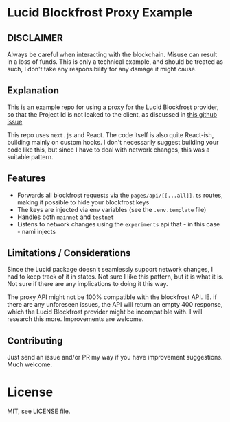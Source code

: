 # Lucid Blockfrost Proxy Example

## DISCLAIMER

Always be careful when interacting with the blockchain. Misuse can result in a loss of funds. This is only a technical example, and should be treated as such, I don't take any responsibility for any damage it might cause.

## Explanation

This is an example repo for using a proxy for the Lucid Blockfrost provider, so that the Project Id is not leaked to the client, as discussed in [this github issue](https://github.com/spacebudz/lucid/issues/25)

This repo uses `next.js` and React. The code itself is also quite React-ish, building mainly on custom hooks. I don't necessarily suggest building your code like this, but since I have to deal with network changes, this was a suitable pattern.

## Features

- Forwards all blockfrost requests via the `pages/api/[[...all]].ts` routes, making it possible to hide your blockfrost keys
- The keys are injected via env variables (see the `.env.template` file)
- Handles both `mainnet` and `testnet`
- Listens to network changes using the `experiments` api that - in this case - nami injects

## Limitations / Considerations

Since the Lucid package doesn't seamlessly support network changes, I had to keep track of it in states. Not sure I like this pattern, but it is what it is. Not sure if there are any implications to doing it this way.

The proxy API might not be 100% compatible with the blockfrost API. IE. if there are any unforeseen issues, the API will return an empty 400 response, which the Lucid Blockfrost provider might be incompatible with. I will research this more. Improvements are welcome.

## Contributing

Just send an issue and/or PR my way if you have improvement suggestions. Much welcome.

# License

MIT, see LICENSE file.
